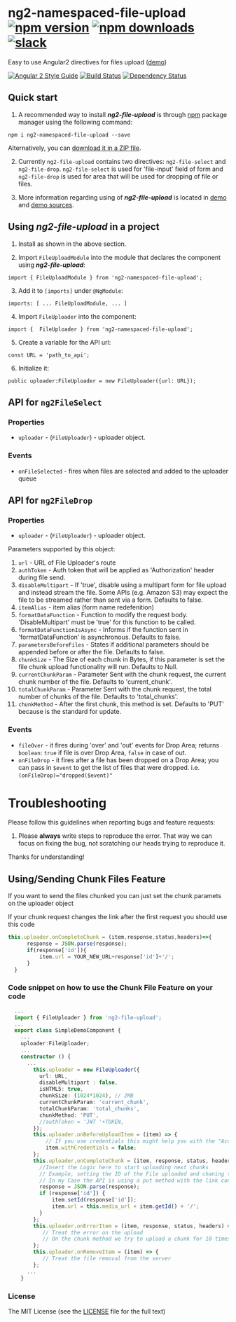 # ng2-namespaced-file-upload [![npm version](https://badge.fury.io/js/ng2-file-upload.svg)](http://badge.fury.io/js/ng2-file-upload) [![npm downloads](https://img.shields.io/npm/dm/ng2-file-upload.svg)](https://npmjs.org/ng2-file-upload)[![slack](https://ngx-slack.herokuapp.com/badge.svg)](https://ngx-slack.herokuapp.com)
Easy to use Angular2 directives for files upload ([demo](http://valor-software.github.io/ng2-file-upload/))

[![Angular 2 Style Guide](https://mgechev.github.io/angular2-style-guide/images/badge.svg)](https://github.com/mgechev/angular2-style-guide)
[![Build Status](https://travis-ci.org/valor-software/ng2-file-upload.svg?branch=development)](https://travis-ci.org/valor-software/ng2-file-upload)
[![Dependency Status](https://david-dm.org/valor-software/ng2-file-upload.svg)](https://david-dm.org/valor-software/ng2-file-upload)

## Quick start

1. A recommended way to install ***ng2-file-upload*** is through [npm](https://www.npmjs.com/search?q=ng2-file-upload) package manager using the following command:

  `npm i ng2-namespaced-file-upload --save`

  Alternatively, you can [download it in a ZIP file](https://github.com/ph3n0m666/ng2-namespaced-file-upload/archive/master.zip).

2. Currently `ng2-file-upload` contains two directives: `ng2-file-select` and `ng2-file-drop`. `ng2-file-select` is used for 'file-input' field of form and
  `ng2-file-drop` is used for area that will be used for dropping of file or files.

3. More information regarding using of ***ng2-file-upload*** is located in
  [demo](http://valor-software.github.io/ng2-file-upload/) and [demo sources](https://github.com/ph3n0m666/ng2-namespaced-file-upload/tree/master/demo).
  
## Using ***ng2-file-upload*** in a project

1. Install as shown in the above section.

2. Import `FileUploadModule` into the module that declares the component using ***ng2-file-upload***:

```import { FileUploadModule } from 'ng2-namespaced-file-upload';```

3. Add it to `[imports]` under `@NgModule`:

```imports: [ ... FileUploadModule, ... ]```

4. Import `FileUploader` into the component:

```import {  FileUploader } from 'ng2-namespaced-file-upload';```

5. Create a variable for the API url:

```const URL = 'path_to_api';```

6. Initialize it:

```public uploader:FileUploader = new FileUploader({url: URL}); ```

## API for `ng2FileSelect`

### Properties

  - `uploader` - (`FileUploader`) - uploader object. 

### Events
 - `onFileSelected` - fires when files are selected and added to the uploader queue

## API for `ng2FileDrop`

### Properties

  - `uploader` - (`FileUploader`) - uploader object. 

  Parameters supported by this object:

  1. `url` - URL of File Uploader's route
  2. `authToken` - Auth token that will be applied as 'Authorization' header during file send.
  3. `disableMultipart` - If 'true', disable using a multipart form for file upload and instead stream the file. Some APIs (e.g. Amazon S3) may expect the file to be streamed rather than sent via a form. Defaults to false.
  4. `itemAlias` - item alias (form name redefenition)
  5. `formatDataFunction` - Function to modify the request body. 'DisableMultipart' must be 'true' for this function to be called.
  6. `formatDataFunctionIsAsync` - Informs if the function sent in 'formatDataFunction' is asynchronous. Defaults to false.
  7. `parametersBeforeFiles` - States if additional parameters should be appended before or after the file. Defaults to false.
  8. `chunkSize` - The Size of each chunk in Bytes, if this parameter is set the file chunk upload functionality will run. Defaults to Null.
  9. `currentChunkParam` - Parameter Sent with the chunk request, the current chunk number of the file. Defaults to 'current_chunk'.
  10. `totalChunkParam` - Parameter Sent with the chunk request, the total number of chunks of the file. Defaults to 'total_chunks'.
  11. `chunkMethod` - After the first chunk, this method is set. Defaults to 'PUT' because is the standard for update.
  

### Events

  - `fileOver` - it fires during 'over' and 'out' events for Drop Area; returns `boolean`: `true` if file is over Drop Area, `false` in case of out.
  - `onFileDrop` - it fires after a file has been dropped on a Drop Area; you can pass in `$event` to get the list of files that were dropped. i.e. `(onFileDrop)="dropped($event)"`

# Troubleshooting

Please follow this guidelines when reporting bugs and feature requests:

1. Please **always** write steps to reproduce the error. That way we can focus on fixing the bug, not scratching our heads trying to reproduce it.

Thanks for understanding!

## Using/Sending Chunk Files Feature
  
  If you want to send the files chunked you can just set the chunk paramets on the uploader object

  If your chunk request changes the link after the first request you should use this code
  ```typescript
  this.uploader.onCompleteChunk = (item,response,status,headers)=>{
        response = JSON.parse(response);
        if(response['id']){
            item.url = YOUR_NEW_URL+response['id']+'/';
        }
    }
  ```

### Code snippet on how to use the Chunk File Feature on your code
  ```typescript
    ...
    import { FileUploader } from 'ng2-file-upload';
    ...
    export class SimpleDemoComponent {
      ...
      uploader:FileUploader;
      ...
      constructor () {
        ...
          this.uploader = new FileUploader({
            url: URL,
            disableMultipart : false,
            isHTML5: true,
            chunkSize: (1024*1024), // 2MB
            currentChunkParam: 'current_chunk',
            totalChunkParam: 'total_chunks',
            chunkMethod: 'PUT',
            //authToken = 'JWT '+TOKEN,
          });
          this.uploader.onBeforeUploadItem = (item) => {
              // If you use credentials this might help you with the "Access-Control-Allow-Origin" error
              item.withCredentials = false;
          };
          this.uploader.onCompleteChunk = (item, response, status, headers) => {
            //Insert the Logic here to start uploading next chunks
            // Example, setting the ID of the File uploaded and chaning the link for the next request
            // In my Case the API is using a put method with the link containing the PK of the object
            response = JSON.parse(response);
            if (response['id']) {
                item.setId(response['id']);
                item.url = this.media_url + item.getId() + '/';
            }
          };
          this.uploader.onErrorItem = (item, response, status, headers) => {
             // Treat the error on the upload
             // On the chunk method we try to upload a chunk for 10 times before triggering this error
          };
          this.uploader.onRemoveItem = (item) => {
             // Treat the file removal from the server
          };
        ...
      }
  ```


### License

The MIT License (see the [LICENSE](https://github.com/valor-software/ng2-file-upload/blob/master/LICENSE) file for the full text)
